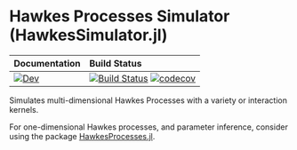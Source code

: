 # Hawkes Processes Simulator (HawkesSimulator.jl)

| **Documentation**         | **Build Status**                                                      |
|:------------------------- |:--------------------------------------------------------------------- |
| [![Dev](https://img.shields.io/badge/docs-dev-blue.svg)](https://dylanfesta.github.io/HawkesSimulator.jl/dev) | [![Build Status](https://github.com/dylanfesta/HawkesSimulator.jl/workflows/CI/badge.svg)](https://github.com/dylanfesta/HawkesSimulator.jl/actions) [![codecov](https://codecov.io/gh/dylanfesta/HawkesSimulator.jl/branch/main/graph/badge.svg?token=B5IAIFPE0S)](https://codecov.io/gh/dylanfesta/HawkesSimulator.jl)|

Simulates multi-dimensional Hawkes Processes with a variety or interaction kernels.

For one-dimensional Hawkes processes, and parameter inference, consider using the package [HawkesProcesses.jl](https://github.com/dm13450/HawkesProcesses.jl).